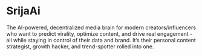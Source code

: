 # SrijaAi
The AI-powered, decentralized media brain for modern creators/influencers who want to predict virality, optimize content, and drive real engagement - all while staying in control of their data and brand. It’s their personal content strategist, growth hacker, and trend-spotter rolled into one.
